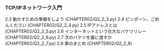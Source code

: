 ### TCP/IPネットワーク入門
2.3 動かすための準備をしよう (CHAPTER02/Q2_2_3.py)
2.4 ピンポーン、ごめんください (CHAPTER02/Q2_2_4.py)
2.5 IPアドレスとは (CHAPTER02/Q2_2_5.py)
2.6 インターネットという壮大なバケツリレー (CHAPTER02/Q2_2_6.py)
2.7 次のバケツを誰に渡すか (CHAPTER02/Q2_2_7.py)
2.8 章のまとめ (CHAPTER02/Q2_2_8)
